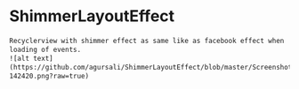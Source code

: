    # ShimmerLayoutEffect
    Recyclerview with shimmer effect as same like as facebook effect when loading of events.
    ![alt text](https://github.com/agursali/ShimmerLayoutEffect/blob/master/Screenshot_20170713-142420.png?raw=true)
   
    
    
